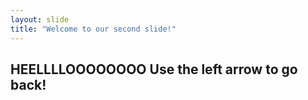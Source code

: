 ```yaml
---
layout: slide
title: "Welcome to our second slide!"
---
```

HEELLLLOOOOOOOO
Use the left arrow to go back!
---

